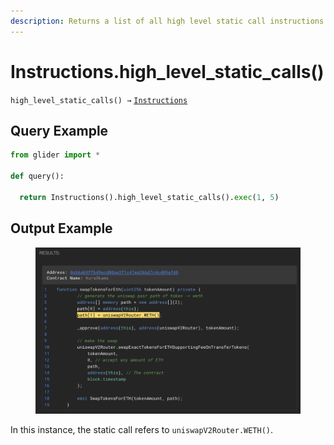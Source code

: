 ```yaml
---
description: Returns a list of all high level static call instructions.
---
```


# Instructions.high\_level\_static\_calls()

`high_level_static_calls() →` [`Instructions`](./)

## Query Example

```python
from glider import *

def query():

  return Instructions().high_level_static_calls().exec(1, 5)
```

## Output Example

<figure><img src="../../.gitbook/assets/image (1).png" alt=""><figcaption></figcaption></figure>

In this instance, the static call refers to `uniswapV2Router.WETH()`.
